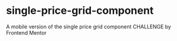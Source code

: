 # single-price-grid-component
A mobile version of the single price grid component CHALLENGE by Frontend Mentor
